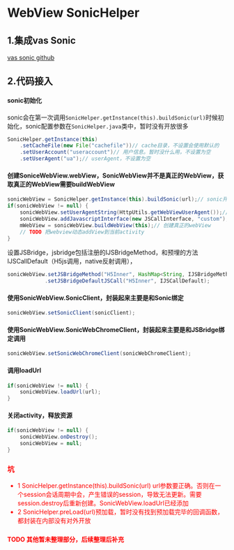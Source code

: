 # WebView SonicHelper

## 1.集成vas Sonic
[vas sonic github](https://github.com/Tencent/VasSonic/)


## 2.代码接入

#### sonic初始化
sonic会在第一次调用<code>SonicHelper.getInstance(this).buildSonic(url)</code>时候初始化，sonic配置参数在<code>SonicHelper.java</code>类中，暂时没有开放很多

```java
SonicHelper.getInstance(this)
    .setCacheFile(new File("cachefile"))// cache目录，不设置会使用默认的
    .setUserAccount("useraccount")// 用户信息。暂时没什么用，不设置为空
    .setUserAgent("ua");// userAgent，不设置为空
```

#### 创建SoniceWebView.webView，SonicWebView并不是真正的WebView，获取真正的WebView需要buildWebView

```java
sonicWebView = SonicHelper.getInstance(this).buildSonic(url);// sonic开始预加载url，并创建对应session
if(sonicWebView != null) {
    sonicWebView.setUserAgentString(HttpUtils.getWebViewUserAgent());// 预设UA
    sonicWebView.addJavascriptInterface(new JSCallInterface, "custom");// 预设javascripInterface。内部已经添加:JsCallShareInterface(), "CallShare"
    mWebView = sonicWebView.buildWebView(this);// 创建真正的webView
    // TODO 把webview动态addView到当前activity
}
```

设置JSBridge，jsbridge包括注册的IJSBridgeMethod，和预埋的方法IJSCallDefault（H5js调用，native反射调用），
```java
sonicWebView.setJSBridgeMethod("H5Inner", HashMap<String, IJSBridgeMethod map>)// 注册的JSBridge
            .setJSBridgeDefaultJSCall("H5Inner", IJSCallDefault);
```

#### 使用SonicWebView.SonicClient，封装起来主要是和Sonic绑定
```java
sonicWebView.setSonicClient(sonicClient);
```

#### 使用SonicWebView.SonicWebChromeClient，封装起来主要是和JSBridge绑定调用
```java
sonicWebView.setSonicWebChromeClient(sonicWebChromeClient);
```

#### 调用loadUrl
```java
if(sonicWebView != null) {
    sonicWebView.loadUrl(url);
}
```

#### 关闭activity，释放资源
```java
if(sonicWebView != null) {
    sonicWebView.onDestroy();
    sonicWebView = null;
}
```

### <font color=#ff0000>坑
+ 1 SonicHelper.getInstance(this).buildSonic(url)
url参数要正确。否则在一个session会话周期中会，产生错误的session，导致无法更新。需要session.destroy后重新创建。SonicWebView.loadUrl已经添加
+ 2 SonicHelper.preLoad(url)预加载，暂时没有找到预加载完毕的回调函数，都封装在内部没有对外开放
### </font>


#### <font color=#ff0000>TODO 其他暂未整理部分，后续整理后补充
<!-- * 1 activity中，WebView.goBack -->
#### </font>

